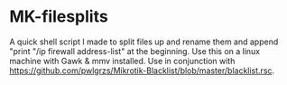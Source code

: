 # MK-filesplits
A quick shell script I made to split files up and rename them and append "print "/ip firewall address-list" at the beginning. 
Use this on a linux machine with Gawk & mmv installed. 
Use in conjunction with https://github.com/pwlgrzs/Mikrotik-Blacklist/blob/master/blacklist.rsc.
